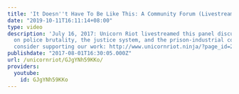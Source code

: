 ```yaml
---
title: 'It Doesn''t Have To Be Like This: A Community Forum (Livestream Footage)'
date: "2019-10-11T16:11:14+08:00"
type: video
description: 'July 16, 2017: Unicorn Riot livestreamed this panel discussion in Denver
  on police brutality, the justice system, and the prison-industrial complex. Please
  consider supporting our work: http://www.unicornriot.ninja/?page_id=211'
publishdate: "2017-08-01T16:30:05.000Z"
url: /unicornriot/GJgYNh59KKo/
providers:
  youtube:
    id: GJgYNh59KKo
---
```

